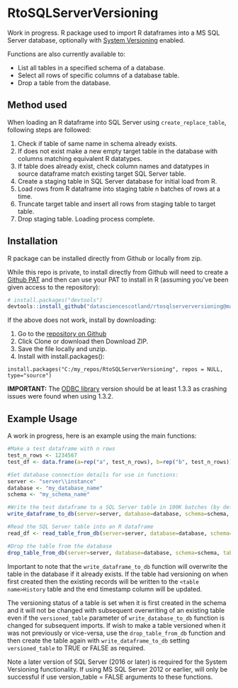 # RtoSQLServerVersioning
Work in progress. R package used to import R dataframes into a MS SQL Server database, optionally with [System Versioning](https://docs.microsoft.com/en-us/sql/relational-databases/tables/creating-a-system-versioned-temporal-table?view=sql-server-ver15) enabled.  

Functions are also currently available to: 
- List all tables in a specified schema of a database. 
- Select all rows of specific columns of a database table.
- Drop a table from the database.

## Method used
When loading an R dataframe into SQL Server using `create_replace_table`, following steps are followed:
1. Check if table of same name in schema already exists.
2. If does not exist make a new empty target table in the database with columns matching equivalent R datatypes.
3. If table does already exist, check column names and datatypes in source dataframe match existing target SQL Server table.
4. Create a staging table in SQL Server database for initial load from R.
5. Load rows from R dataframe into staging table n batches of rows at a time.
6. Truncate target table and insert all rows from staging table to target table.
7. Drop staging table. Loading process complete.


## Installation
R package can be installed directly from Github or locally from zip.  

While this repo is private, to install directly from Github will need to create a [Github PAT](https://docs.github.com/en/authentication/keeping-your-account-and-data-secure/creating-a-personal-access-token) and then can use your PAT to install in R (assuming you've been given access to the repository):

```r
# install.packages("devtools")
devtools::install_github("datasciencescotland/rtosqlserverversioning@main", auth_token = "<my personal access token>")
```

If the above does not work, install by downloading:

1. Go to the [repository on Github](https://github.com/datasciencescotland/rtosqlserverversioning)
2. Click Clone or download then Download ZIP.
3. Save the file locally and unzip.
4. Install with install.packages():
```
install.packages("C:/my_repos/RtoSQLServerVersioning", repos = NULL, type="source")
```

**IMPORTANT:** The [ODBC library](https://CRAN.R-project.org/package=odbc) version should be at least 1.3.3 as crashing issues were found when using 1.3.2.

## Example Usage
A work in progress, here is an example using the main functions:
```r
#Make a test dataframe with n rows
test_n_rows <- 1234567
test_df <- data.frame(a=rep("a", test_n_rows), b=rep("b", test_n_rows))

#Set database connection details for use in functions:
server <- "server\\instance"
database <- "my_database_name"
schema <- "my_schema_name"

#Write the test dataframe to a SQL Server table in 100K batches (by default system versioning is FALSE)
write_dataframe_to_db(server=server, database=database, schema=schema, table_name="test_r_tbl", dataframe=iris, batch_size=1e5, versioned_table=FALSE)

#Read the SQL Server table into an R dataframe
read_df <- read_table_from_db(server=server, database=database, schema=schema, table_name="test_r_tbl")

#Drop the table from the database
drop_table_from_db(server=server, database=database, schema=schema, table_name="test_r_tbl")

```

Important to note that the `write_dataframe_to_db` function will overwrite the table in the database if it already exists. If the table had versioning on when first created then the existing records will be written to the `<table name>History` table and the end timestamp column will be updated. 

The versioning status of a table is set when it is first created in the schema and it will not be changed with subsequent overwriting of an existing table even if the `versioned_table` parameter of `write_database_to_db` function is changed for subsequent imports. If wish to make a table versioned when it was not previously or vice-versa, use the `drop_table_from_db` function and then create the table again with `write_dataframe_to_db` setting `versioned_table` to TRUE or FALSE as required. 

Note a later version of SQL Server (2016 or later) is required for the System Versioning functionality. If using MS SQL Server 2012 or earlier, will only be successful if use version_table = FALSE arguments to these functions.
